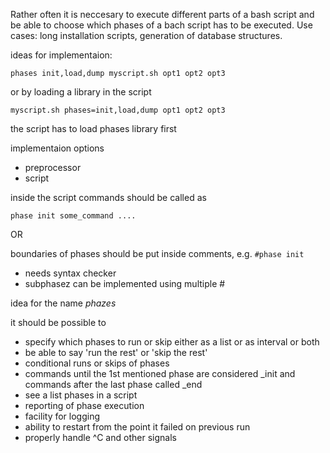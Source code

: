 Rather often it is neccesary to execute different parts of a bash script and be able to choose which phases of a bach script has to be executed.  Use cases: long installation scripts, generation of database structures.

ideas for implementaion:

```phases init,load,dump myscript.sh opt1 opt2 opt3```

or by loading a library in the script

```myscript.sh phases=init,load,dump opt1 opt2 opt3```

the script has to load phases library first

implementaion options
 * preprocessor
 * script

inside the script commands should be called as

```phase init some_command ....```

OR

boundaries of phases should be put inside comments, e.g. ```#phase init``` 
 * needs syntax checker
 * subphasez can be implemented using multiple #

idea for the name *phazes*

it should be possible to
 * specify which phases to run or skip either as a list or as interval or both
 * be able to say 'run the rest' or 'skip the rest'
 * conditional runs or skips of phases
 * commands until the 1st mentioned phase are considered _init and commands after the last phase called _end
 * see a list phases in a script
 * reporting of phase execution
 * facility for logging
 * ability to restart from the point it failed on previous run
 * properly handle ^C and other signals
